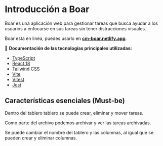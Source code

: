 
# Introducción a Boar

Boar es una aplicación web para gestionar tareas que busca ayudar a los usuarios a enfocarse en sus tareas sin tener distracciones visuales. 

Boar esta en linea, puedes usarlo en **[cm-boar.netlify.app](https://cm-boar.netlify.app/)**.

:dart: **Documentación de las tecnologías principales utilizadas:**

* [TypeScript](https://www.typescriptlang.org/)
* [React 18](https://es.react.dev/)
* [Tailwind CSS](https://tailwindcss.com/)
* [Vite](https://vitejs.dev/)
* [Vitest](https://vitest.dev/)
* [Jest](https://jestjs.io/)

## Características esenciales (Must-be)

Dentro del tablero tablero se puede crear, eliminar y mover tareas.

Como parte del archivo podemos archivar y ver las tareas archivadas.

Se puede cambiar el nombre del tablero y las columnas, al igual que se pueden crear y eliminar columnas.